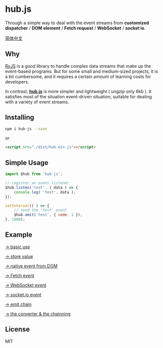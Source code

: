 # hub.js

Through a simple way to deal with the event streams from **customized dispatcher** / **DOM element** / **Fetch request** / **WebSocket** / **socket io**.

[简体中文](./README.zh-CN.md)

## Why

[RxJS](https://github.com/reactivex/rxjs) is a good library to handle complex data streams that make up the event-based programs. But for some small and medium-sized projects, it is a bit cumbersome, and it requires a certain amount of learning costs for developers.

In contrast, **[hub.js](https://github.com/yyued/hub.js)** is more simpler and lightweight ( ungzip only 6kb ). It satisfies most of the situation event-driven situation, suitable for dealing with a variety of  event streams.

## Installing

```sh
npm i hub-js --save
```

or

```html
<script src="./dist/hub.min.js"></script>
```

## Simple Usage

```js
import $hub from 'hub-js';

// register an event listener
$hub.listen('test', ( data ) => {
    console.log( 'test', data );
});

setInterval(( ) => {
    // send the 'test' event
    $hub.emit('test', { code: 1 });
}, 1000);
```

## Example

[→ basic use](https://github.com/yyued/hub.js/blob/master/example/basic_use.html)

[→ store value](https://github.com/yyued/hub.js/blob/master/example/store_value.html)

[→ native event from DOM](https://github.com/yyued/hub.js/blob/master/example/native_event_from_dom.html)

[→ Fetch event](https://github.com/yyued/hub.js/blob/master/example/fetch_event.html)

[→ WebSocket event](https://github.com/yyued/hub.js/blob/master/example/websocket_event.html)

[→ socket.io event](https://github.com/yyued/hub.js/blob/master/example/socket_io_event.html)

[→ emit chain](https://github.com/yyued/hub.js/blob/master/example/emit_chain.html)

[→ the converter & the chainning](https://github.com/yyued/hub.js/blob/master/example/converter_chaining.html)

## License

MIT
